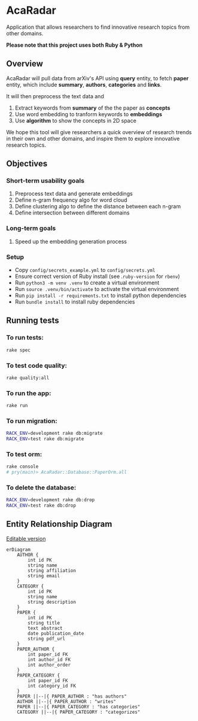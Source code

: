 # AcaRadar 
Application that allows researchers to find innovative research topics from other domains. 

**Please note that this project uses both Ruby & Python**

## Overview
AcaRadar will pull data from arXiv's API using **query** entity, to fetch **paper** entity, which include **summary**, **authors**, **categories** and **links**.

It will then preprocess the text data and 
1. Extract keywords from **summary** of the the paper as **concepts** 
2. Use word embedding to tranform keywords to **embeddings**
3. Use **algorithm** to show the concepts in 2D space 

We hope this tool will give researchers a quick overview of research trends in their own and other domains, and inspire them to explore innovative research topics.

## Objectives
### Short-term usability goals
1. Preprocess text data and generate embeddings
2. Define n-gram frequency algo for word cloud 
3. Define clustering algo to define the distance between each n-gram 
4. Define intersection between different domains

### Long-term goals
1. Speed up the embedding generation process


### Setup

- Copy `config/secrets_example.yml` to `config/secrets.yml` 
- Ensure correct version of Ruby install (see .`ruby-version` for `rbenv`)
- Run `python3 -m venv .venv` to create a virtual environment
- Run `source .venv/bin/activate` to activate the virtual environment
- Run `pip install -r requirements.txt` to install python dependencies
- Run `bundle install` to install ruby dependencies

## Running tests
### To run tests:
```bash
rake spec
```

### To test code quality:
```bash
rake quality:all
```

### To run the app:
```bash
rake run
```

### To run migration:
```bash
RACK_ENV=development rake db:migrate
RACK_ENV=test rake db:migrate
```

### To test orm:
```bash
rake console 
# pry(main)> AcaRadar::Database::PaperOrm.all
```

### To delete the database:
```bash
RACK_ENV=development rake db:drop
RACK_ENV=test rake db:drop
```

## Entity Relationship Diagram 
[Editable version](https://mermaid.live/edit#pako:eNqlVF1vmzAU_SuW90oiAoEE-hRl7SZVXaOm07QJKXKxAWtgI2PUpAn_fddAvpRkmjS_WD7n3E9fe4tjSRkOMVOfOUkVKSKBYM2-v359fkHb7mQWFxpxihaPR6jSiosUCVKwC5AkCc850VyKC44VhOcd2nTbfPZ6_-X55ed_BKSsihUvjwF714vZ4v4fC9Fc5yeONVtrRN6AJLE-wpRohsr6LedxW97KABe-SpqsapVfprK63tqSlEytIK-Hx3OC1DqTf2OkokxdiXOrpzcjQTkslWpzyp01cbcbDHbb8zJCFOGMVH0yVYTP5ueWxbvimh3EV7wfkt_775PjR6uD5Lbh3ujDWGELF0zB6FEY97YnEdYZg1HCRitYDRedR9jqqIILWpDSkH0DI1wSSuFyDebY1h6tK_ZE1j841ZlhtKrbcWh6R4kU-oEUPN90geayhjIU-sbeD8GMZglpGsXIt06Smy-XndlQwENFMVdxztAWwevKQ_QpSTxYd6hBHa9YrI-s5xn-zsyk_M1auVmtnNGULYjOQH1Bd8Dg3ZQEpZZrsDBtb6CHcNFyuRExDk2hFlayTjMcJiSv4FSX5jX0X8leUhLxS8rDkVGupXrq_p32-7Fwqsy19B6ZgImGNgmNw5HT2uNwi9dwmoyHvj0NJr4zDeyJ64wtvAHYngwnrmuPR4E_Daa24zcW_mhD2kPfc1zPm7i257peEATNHww3feg)

```mermaid 
erDiagram
    AUTHOR {
        int id PK
        string name
        string affiliation
        string email
    }
    CATEGORY {
        int id PK
        string name
        string description
    }
    PAPER {
        int id PK
        string title
        text abstract
        date publication_date
        string pdf_url
    }
    PAPER_AUTHOR {
        int paper_id FK
        int author_id FK
        int author_order
    }
    PAPER_CATEGORY {
        int paper_id FK
        int category_id FK
    }
    PAPER ||--|{ PAPER_AUTHOR : "has authors"
    AUTHOR ||--|{ PAPER_AUTHOR : "writes"
    PAPER ||--|{ PAPER_CATEGORY : "has categories"
    CATEGORY ||--|{ PAPER_CATEGORY : "categorizes"
```